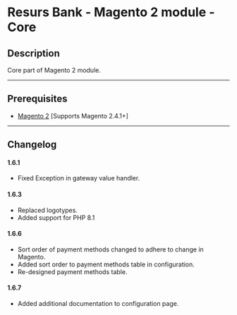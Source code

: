 
# Resurs Bank - Magento 2 module - Core

## Description

Core part of Magento 2 module.

---

## Prerequisites

* [Magento 2](https://devdocs.magento.com/guides/v2.4/install-gde/bk-install-guide.html) [Supports Magento 2.4.1+]

---

## Changelog

#### 1.6.1

* Fixed Exception in gateway value handler.

#### 1.6.3

* Replaced logotypes.
* Added support for PHP 8.1 

#### 1.6.6

* Sort order of payment methods changed to adhere to change in Magento.
* Added sort order to payment methods table in configuration.
* Re-designed payment methods table.

#### 1.6.7

* Added additional documentation to configuration page.
